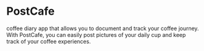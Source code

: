 # PostCafe
coffee diary app that allows you to document and track your coffee journey. With PostCafe, you can easily post pictures of your daily cup and keep track of your coffee experiences. 
